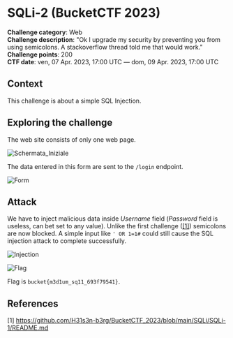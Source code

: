 # SQLi-2 (BucketCTF 2023)

**Challenge category**: Web<br>
**Challenge description**: "Ok I upgrade my security by preventing you from using semicolons. A stackoverflow thread told me that would work."<br>
**Challenge points**: 200<br>
**CTF date**: ven, 07 Apr. 2023, 17:00 UTC — dom, 09 Apr. 2023, 17:00 UTC<br>

## Context

This challenge is about a simple SQL Injection.


## Exploring the challenge

The web site consists of only one web page.

![Schermata_Iniziale](https://user-images.githubusercontent.com/66698256/230898644-29dea83c-95ed-4a68-9412-306e6daa7c4b.png)

The data entered in this form are sent to the <code>/login</code> endpoint.

![Form](https://user-images.githubusercontent.com/66698256/230898833-f8860ab6-7a15-497f-b0e3-91b9624e601d.png)

## Attack

We have to inject malicious data inside *Username* field (*Password* field is useless, can bet set to any value). Unlike the first challenge ([[1]](#1)) semicolons are now blocked. A simple input like <code>' OR 1=1#</code> could still cause the SQL injection attack to complete successfully.

![Injection](https://user-images.githubusercontent.com/66698256/230900875-d9610dca-72d4-487a-b47f-205aa871df01.png)

![Flag](https://user-images.githubusercontent.com/66698256/230900740-335c6e76-44d2-4386-b04b-5dacec377c1f.png)

Flag is <code>bucket{m3d1um_sq11_693f79541}</code>.

## References
<a id="1">[1]</a> 
https://github.com/H31s3n-b3rg/BucketCTF_2023/blob/main/SQLi/SQLi-1/README.md
